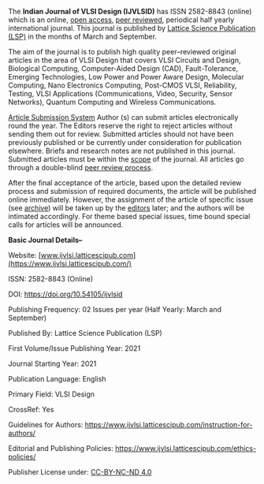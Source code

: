 The **Indian Journal of VLSI Design (IJVLSID)** has ISSN 2582-8843 (online) which is an online, [open access](https://www.ijvlsi.latticescipub.com/open-access-license/), [peer reviewed](https://www.ijvlsi.latticescipub.com/peer-review-policy/), periodical half yearly international journal. This journal is published by [Lattice Science Publication (LSP)](https://www.latticescipub.com/journals/) in the months of March and September.

The aim of the journal is to publish high quality peer–reviewed original articles in the area of VLSI Design that covers VLSI Circuits and Design, Biological Computing, Computer-Aided Design (CAD), Fault-Tolerance, Emerging Technologies, Low Power and Power Aware Design, Molecular Computing, Nano Electronics Computing, Post-CMOS VLSI, Reliability, Testing, VLSI Applications (Communications, Video, Security, Sensor Networks), Quantum Computing and Wireless Communications.

[Article Submission System](https://www.ijvlsi.latticescipub.com/article-submission-system/) 
Author (s) can submit articles electronically round the year. The Editors reserve the right to reject articles without sending them out for review. Submitted articles should not have been previously published or be currently under consideration for publication elsewhere. Briefs and research notes are not published in this journal. Submitted articles must be within the [scope](https://www.ijvlsi.latticescipub.com/aims-and-scope/) of the journal. All articles go through a double-blind [peer review process](https://www.ijvlsi.latticescipub.com/peer-review-policy/). 

After the final acceptance of the article, based upon the detailed review process and submission of required documents, the article will be published online immediately. However, the assignment of the article of specific issue (see [archive](https://www.ijvlsi.latticescipub.com/archive/)) will be taken up by the [editors](https://www.ijvlsi.latticescipub.com/editorial-board/) later; and the authors will be intimated accordingly. For theme based special issues, time bound special calls for articles will be announced.

**Basic Journal Details–**

Website: [www.ijvlsi.latticescipub.com](https://www.ijvlsi.latticescipub.com/)

ISSN: 2582-8843 (Online)

DOI: https://doi.org/10.54105/ijvlsid

Publishing Frequency: 02 Issues per year (Half Yearly: March and September)

Published By: Lattice Science Publication (LSP)

First Volume/Issue Publishing Year: 2021

Journal Starting Year: 2021

Publication Language: English

Primary Field: VLSI Design

CrossRef: Yes

Guidelines for Authors: https://www.ijvlsi.latticescipub.com/instruction-for-authors/

Editorial and Publishing Policies: https://www.ijvlsi.latticescipub.com/ethics-policies/

Publisher License under: [CC-BY-NC-ND 4.0](https://creativecommons.org/licenses/by-nc-nd/4.0/)
